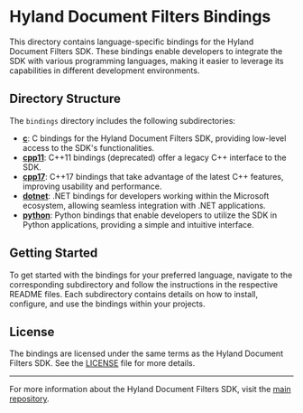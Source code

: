 # Hyland Document Filters Bindings

This directory contains language-specific bindings for the Hyland Document
Filters SDK. These bindings enable developers to integrate the SDK with various
programming languages, making it easier to leverage its capabilities in
different development environments.

## Directory Structure

The `bindings` directory includes the following subdirectories:

- [**c**](./c/): C bindings for the Hyland Document Filters SDK, providing
  low-level access to the SDK's functionalities.
- [**cpp11**](./cpp11/): C++11 bindings  (deprecated) offer a legacy C++ interface to the
  SDK.
- [**cpp17**](./cpp17/): C++17 bindings that take advantage of the latest C++ features,
  improving usability and performance.
- [**dotnet**](./dotnet/): .NET bindings for developers working within the Microsoft
  ecosystem, allowing seamless integration with .NET applications.
- [**python**](./python/): Python bindings that enable developers to utilize the SDK in
  Python applications, providing a simple and intuitive interface.

## Getting Started

To get started with the bindings for your preferred language, navigate to the
corresponding subdirectory and follow the instructions in the respective README
files. Each subdirectory contains details on how to install, configure, and use
the bindings within your projects.

## License

The bindings are licensed under the same terms as the Hyland Document Filters
SDK. See the [LICENSE](../LICENSE) file for more details.

---

For more information about the Hyland Document Filters SDK, visit the [main
repository](https://github.com/Hyland/DocumentFilters).
